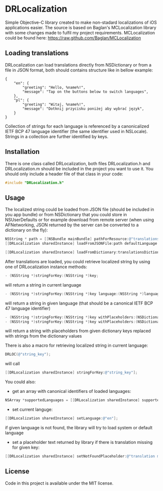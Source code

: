 DRLocalization
==============

Simple Objective-C library created to make non-stadard localizations of iOS applications easier. The source is based on Baglan's MCLocalization library with some changes made to fulfil my project requirements. MCLocalization could be found here: https://raw.github.com/Baglan/MCLocalization

## Loading translations

DRLocalization can load translations directly from NSDictionary or from a file in JSON format, both should contains structure like in bellow example:  

  	{
	    "en": {
	        "greeting": "Hello, %name%!",
	        "message": "Tap on the buttons below to switch languages",
	    },
	    "pl": {
	        "greeting": "Witaj, %name%!",
	        "message": "Dotknij przycisku poniżej aby wybrać język",
	    }
	}

Collection of strings for each language is referenced by a canonicalized IETF BCP 47 language identifier (the same identifier used in NSLocale). Strings in a collection are further identified by keys.

## Installation

There is one class called DRLocalization, both files DRLocalization.h and DRLocalization.m should be included in the project you want to use it. You should only include a header file of that class in your code:

```objective-c
#include "DRLocalization.h"
```

## Usage

The localized string could be loaded from JSON file (should be included in you app bundle) or from NSDictionary that you could store in NSUserDefaults or for example download from remote server (when using AFNetworking, JSON returned by the server can be converted to a dictionary on the fly):

```objective-c
NSString * path = [[NSBundle mainBundle] pathForResource:@"translations.json" ofType:nil];
[[DRLocalization sharedInstance] loadFromJSONFile:path defaultLanguage:@"en"];
```

```objective-c
[[DRLocalization sharedInstance] loadFromDictionary:translationsDictionary defaultLanguage:@"en"];
```

After translations are loaded, you could retrieve localized string by using one of DRLocalization instance methods:

```objective-c
- (NSString *)stringForKey:(NSString *)key;
```
will return a string in current language

```objective-c
- (NSString *)stringForKey:(NSString *)key language:(NSString *)language;
```
will return a string in given language (that should be a canonical IETF BCP 47 language identifier)

```objective-c
- (NSString *)stringForKey:(NSString *)key withPlaceholders:(NSDictionary *)placeholders;
- (NSString *)stringForKey:(NSString *)key withPlaceholders:(NSDictionary *)placeholders language:(NSString *)language;
```
will return a string with placeholders from given dictionary keys replaced with strings from the dictionary values

There is also a macro for retrieving localized string in current language:

```objective-c
DRLOC(@"string_key");
```

will call

```objective-c
[[DRLocalization sharedInstance] stringForKey:@"string_key"];
```

You could also:

- get an array with canonical identifiers of loaded languages:

```objective-c
NSArray *supportedLanguages = [[DRLocalization sharedInstance] supportedLanguages];
```

- set current languge:

```objective-c
[[DRLocalization sharedInstance] setLanguage:@"en"];
```

if given language is not found, the library will try to load system or default language

- set a placeholder text returned by library if there is translation missing for given key:

```objective-c
[[DRLocalization sharedInstance] setNotFoundPlaceholder:@"translation missing: %key%"];
```

## License

Code in this project is available under the MIT license.
